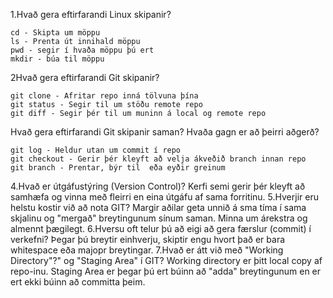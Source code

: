 1.Hvað gera eftirfarandi Linux skipanir?

    cd - Skipta um möppu	
    ls - Prenta út innihald möppu
    pwd - segir í hvaða möppu þú ert
    mkdir - búa til möppu

2Hvað gera eftirfarandi Git skipanir?

    git clone - Afritar repo inná tölvuna þína
    git status - Segir til um stöðu remote repo
    git diff - Segir þér til um muninn á local og remote repo

Hvað gera eftirfarandi Git skipanir saman? Hvaða gagn er að þeirri aðgerð?

    git log - Heldur utan um commit í repo
    git checkout - Gerir þér kleyft að velja ákveðið branch innan repo
    git branch - Prentar, býr til  eða eyðir greinum
4.Hvað er útgáfustýring (Version Control)?
Kerfi semi gerir þér kleyft að samhæfa og vinna með fleirri en eina útgáfu af sama forritinu.
5.Hverjir eru helstu kostir við að nota GIT?
Margir aðilar geta unnið á sma tíma í sama skjalinu og "mergað" breytingunum sínum saman.  Minna um árekstra og almennt þægilegt.
6.Hversu oft telur þú að eigi að gera færslur (commit) í verkefni?
Þegar þú breytir einhverju, skiptir engu hvort það er bara whitespace eða majopr breytingar.
7.Hvað er átt við með "Working Directory"?" og "Staging Area" í GIT?
Working directory er þitt local copy af repo-inu.
Staging Area er þegar þú ert búinn að "adda" breytingunum en er ert ekki búinn að committa þeim.


